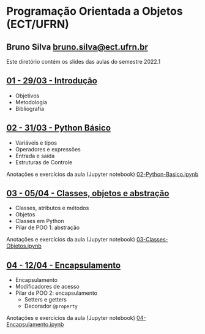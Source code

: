 # Programação Orientada a Objetos (ECT/UFRN)

## Bruno Silva <bruno.silva@ect.ufrn.br>

Este diretório contém os slides das aulas do semestre 2022.1

## [01 - 29/03 - Introdução](./01-intro)
 - Objetivos
 - Metodologia
 - Bibliografia

## [02 - 31/03 - Python Básico](./02-python-basico)
 - Variáveis e tipos
 - Operadores e expressões
 - Entrada e saída
 - Estruturas de Controle

Anotações e exercícios da aula (Jupyter notebook) [02-Python-Basico.ipynb](./02-python-basico/02-Python-Basico.ipynb)

## [03 - 05/04 - Classes, objetos e abstração](./03-classes-objetos/)
 - Classes, atributos e métodos
 - Objetos
 - Classes em Python
 - Pilar de POO 1: abstração

Anotações e exercícios da aula (Jupyter notebook) [03-Classes-Objetos.ipynb](./03-classes-objetos/03-Classes-Objetos.ipynb)

## [04 - 12/04 - Encapsulamento](./04-encapsulamento/)
 - Encapsulamento
 - Modificadores de acesso
 - Pilar de POO 2: encapsulamento
    - Setters e getters
    - Decorador `@property`

Anotações e exercícios da aula (Jupyter notebook) [04-Encapsulamento.ipynb](./04-encapsulamento/04-Encapsulamento.ipynb)

<!--

## [05 - 03/11 - Estruturas de Dados Python](./05-biblioteca-padrao)
 - Listas
 - Tuplas
 - Dicionários

Anotações e exercícios da aula (Jupyter notebook) [05-Biblioteca-Padrao.ipynb](./05-biblioteca-padrao/05-Biblioteca-Padrao.ipynb)

## [06 - 08/11 - Relações entre Classes](./06-relacoes)
 - Notação UML
 - Relações entre classe
    - Associação
    - Agregação
    - Composição

Anotações e exercícios da aula (Jupyter notebook) [06-Relacoes.ipynb](./06-relacoes/06-Relacoes.ipynb)

## [07 - 10/11 - Módulos em Python (Jupyter notebook)](./07-modulos/07-Modulos.ipynb)
 - Módulos em Python

Arquivo auxiliar: [alo.py](./07-modulos/alo.py)

## [08 - 17/11 - Prova - Unidade 1 (Jupyter notebook)](./08-prova1/poo_2021.2_p1.ipynb)

## [09 - 22/11 - Métodos/Atributos de classe e Herança](./09-heranca)
 - Métodos e atributos de classe
 - Pilar de POO 3: Herança

Anotações e exercícios da aula (Jupyter notebook) [09-Heranca.ipynb](./09-heranca/09-Heranca.ipynb)

## [10 - 24/11 - Prática 2.1 (Jupyter notebook)](./10-heranca_pratica/Pratica_2.1.ipynb)

## [11 - 29/11 - Classes abstratas](./11-classes-abstratas)
 - Classes abstratas
 - Métodos abstratos

Anotações e exercícios da aula (Jupyter notebook) [11-Classes-Abstratas.ipynb](./11-classes-abstratas/11-Classes-Abstratas.ipynb)

## [12 - 01/12 - Prática 2.2 (Jupyter notebook)](./12-classes-abstratas_pratica/Pratica_2.2.ipynb)

## [13 - 06/12 - Polimorfismo](./13-polimorfismo)
 - Pilar de POO 4: Polimorfismo
 - *Duck typing*
 - Métodos polimórficos através de variações nos parâmetros

Anotações e exercícios da aula (Jupyter notebook) [13-Polimorfismo.ipynb](./13-polimorfismo/13-Polimorfismo.ipynb)

## [14 - 08/12 - Prática 2.3 (Jupyter notebook)](./14-polimorfismo_pratica/Pratica_2.3.ipynb)

## [15 - 13/12 - Documentação em Python (Jupyter notebook)](./15-documentacao/15-Documentacao.ipynb)

## [16 - 15/12 - Prova - Unidade 2 (Jupyter notebook)](./16-prova2/poo_2021.2_p2.ipynb)

## [17 - 10/01 - Herança Múltipla](./17-heranca-multipla)
 - Herança múltipla
 - Problema do diamante
 - *Method resolution order* (MRO)

Anotações e exercícios da aula (Jupyter notebook) [17-Heranca-Multipla.ipynb](./17-heranca-multipla/17-Heranca-Multipla.ipynb)

## [18 - 12/01 - Prática 2.4 (Jupyter notebook)](./18-heranca-multipla_pratica/18-Heranca-Multipla_Pratica.ipynb)

## [19 - 17/01 - Erros e Exceções](./19-excecoes)
 - Erros e exceções
 - Tratamento de erros
 - Definição de exceções

Anotações e exercícios da aula (Jupyter notebook) [19a-Excecoes.ipynb](./19a-excecoes/19a-Excecoes.ipynb)

## [20a - 19/01 - Prática 3.1a (Jupyter notebook)](./20a-excecoes_pratica/20a-Excecoes_Pratica.ipynb)

## [20b - 19/01 - Arquivos (Jupyter notebook)](./20b-arquivos/20b-Arquivos.ipynb)
 - **Prática EaD** a ser entregue até as 23:59 do dia 21/01

## [21 - 24/01 - Interfaces Gráficas](./21-gui)
- Interfaces gráficas em Python com Tkinter
- Componentes (widgets):
- *label*
- *frame*
- *entry*
- *button*

Anotações e exercícios da aula (Jupyter notebook) [21-GUI.ipynb](./21-gui/21-GUI.ipynb)

## [22a - 26/01 - Prática 3.2a (Jupyter notebook)](./22a-gui_pratica/22a-GUI_Pratica.ipynb)

## [22b - 26/01 - Padrão de Projeto MVC (Jupyter notebook)](./22b-mvc/22b-MVC.ipynb)
 - **Prática EaD** a ser entregue até as 23:59 do dia 28/01

## [23 - 31/01 - Projeto Final 1(Jupyter notebook)](./23-projeto_final1/23-Projeto_Final_parte1.ipynb)
- Implementação do projeto final -- parte 1

## [24 - 02/02 - Projeto Final 2(Jupyter notebook)](./24-projeto_final2/24-Projeto_Final_parte2.ipynb)
- Implementação do projeto final -- parte 2

-->